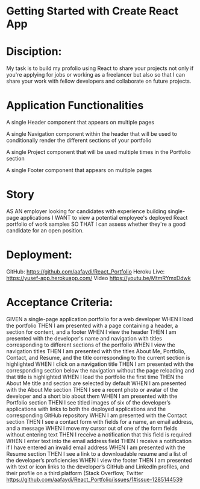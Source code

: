 # Getting Started with Create React App

# Disciption:
My task is to build my profolio using React to share your projects not only if you're applying for jobs or working as a freelancer but also so that I can share your work with fellow developers and collaborate on future projects.



# Application Functionalities
A single Header component that appears on multiple pages

A single Navigation component within the header that will be used to conditionally render the different sections of your portfolio

A single Project component that will be used multiple times in the Portfolio section

A single Footer component that appears on multiple pages

# Story
AS AN employer looking for candidates with experience building single-page applications
I WANT to view a potential employee's deployed React portfolio of work samples
SO THAT I can assess whether they're a good candidate for an open position.

# Deployment:
GitHub: https://github.com/aafaydi/React_Portfolio
Heroku Live: https://yusef-app.herokuapp.com/
Video https://youtu.be/MtmRYmxDdwk


# Acceptance Criteria:
GIVEN a single-page application portfolio for a web developer
WHEN I load the portfolio
THEN I am presented with a page containing a header, a section for content, and a footer
WHEN I view the header
THEN I am presented with the developer's name and navigation with titles corresponding to different sections of the portfolio
WHEN I view the navigation titles
THEN I am presented with the titles About Me, Portfolio, Contact, and Resume, and the title corresponding to the current section is highlighted
WHEN I click on a navigation title
THEN I am presented with the corresponding section below the navigation without the page reloading and that title is highlighted
WHEN I load the portfolio the first time
THEN the About Me title and section are selected by default
WHEN I am presented with the About Me section
THEN I see a recent photo or avatar of the developer and a short bio about them
WHEN I am presented with the Portfolio section
THEN I see titled images of six of the developer’s applications with links to both the deployed applications and the corresponding GitHub repository
WHEN I am presented with the Contact section
THEN I see a contact form with fields for a name, an email address, and a message
WHEN I move my cursor out of one of the form fields without entering text
THEN I receive a notification that this field is required
WHEN I enter text into the email address field
THEN I receive a notification if I have entered an invalid email address
WHEN I am presented with the Resume section
THEN I see a link to a downloadable resume and a list of the developer’s proficiencies
WHEN I view the footer
THEN I am presented with text or icon links to the developer’s GitHub and LinkedIn profiles, and their profile on a third platform (Stack Overflow, Twitter
https://github.com/aafaydi/React_Portfolio/issues/1#issue-1285144539
